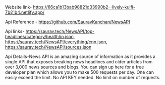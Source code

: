 Website link- https://66ca1b13bab98821d33990b2--lively-kulfi-7b21b4.netlify.app/


Api Reference - https://github.com/SauravKanchan/NewsAPI


Api links- https://saurav.tech/NewsAPI/top-headlines/category/health/in.json,
           https://saurav.tech/NewsAPI/everything/cnn.json,
           https://saurav.tech/NewsAPI/sources.json



Api Details-News API is an amazing source of information as it provides a single API that exposes breaking news headlines and older articles from over 3,000 news sources and blogs.
You can sign up here for a free developer plan which allows you to make 500 requests per day. One can easily exceed the limit.
No API KEY needed.
No limit on number of requests.
